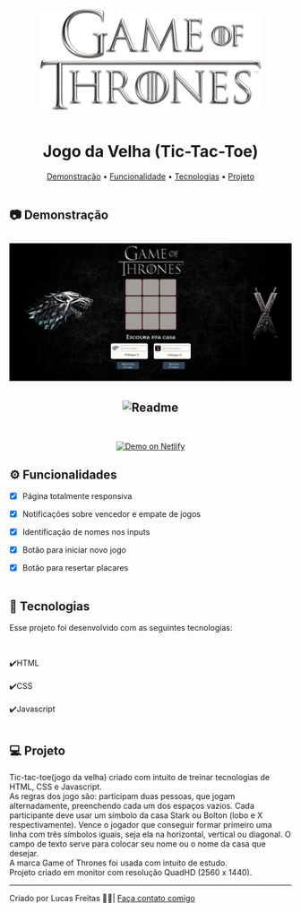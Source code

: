 <p align="center"><img align="center" src="./assets/got2.png"> <br> <br></p>

<h1 align="center"> Jogo da Velha (Tic-Tac-Toe) </h1>

<p align="center">
    <a href="#demo"> Demonstração</a> •
    <a href="#func"> Funcionalidade</a> •
    <a href="#tec"> Tecnologias</a> •
    <a href="#projeto"> Projeto</a> 
    <br> <br> 

<h2 id="demo"> 📷 Demonstração </h2>


<h2 align="center"> <img alt="Readme" title="Readme" src=./gif/1.gif> </h2>
<h2 align="center"> <img alt="Readme" title="Readme" src=./gif/2.gif> </h2>


<br>
<p align="center">
<a href="https://unruffled-kilby-933395.netlify.app/">
<img alt="Demo on Netlify" src="https://camo.githubusercontent.com/ac1874f2d238a366bfcca7e41914f188748426c3f66d3487fe1ad022e3f24039/68747470733a2f2f7265732e636c6f7564696e6172792e636f6d2f6c756b656d6f72616c65732f696d6167652f75706c6f61642f76313536333034333439352f726561646d655f6c6f676f732f64656d6f5f6f6e5f6e65746c6966795f626275766a7a2e706e67" data-canonical-src="https://res.cloudinary.com/lukemorales/image/upload/v1563043495/readme_logos/demo_on_netlify_bbuvjz.png" style="max-width: 100%;">
</a></p>

<h2 id="func"> ⚙ Funcionalidades </h2>

 - [x] Página totalmente responsiva <br>
 - [x] Notificações sobre vencedor e empate de jogos</br>
 - [x] Identificação de nomes nos inputs</br>
 - [x] Botão para iniciar novo jogo <br>
 - [x] Botão para resertar placares <br> <br>


<h2 id="tec"> 🚀 Tecnologias </h2>

<p> Esse projeto foi desenvolvido com as seguintes tecnologias: </p><br>

✔️HTML<br><br>
✔️CSS<br><br>
✔️Javascript<br><br>


<h2 id="projeto"> 💻 Projeto </h2>

<p>Tic-tac-toe(jogo da velha) criado com intuito de treinar tecnologias de HTML, CSS e Javascript.<br>
As regras dos jogo são: participam duas pessoas, que jogam alternadamente, preenchendo cada um dos espaços vazios. Cada participante deve usar um símbolo da casa Stark ou Bolton (lobo e X respectivamente). Vence o jogador que conseguir formar primeiro uma linha com três símbolos iguais, seja ela na horizontal, vertical ou diagonal. O campo de texto serve para colocar seu nome ou o nome da casa que desejar.<br>
A marca Game of Thrones foi usada com intuito de estudo.<br>
Projeto criado em monitor com resolução QuadHD (2560 x 1440).</p>
<hr>
<p> Criado por Lucas Freitas 🖖🏽| <a href="https://www.linkedin.com/in/lucasfreitas01/"> Faça contato comigo </a> <p> 
